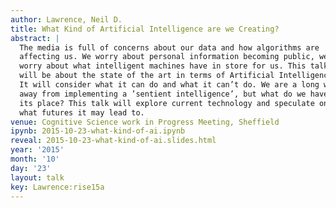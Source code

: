 ```yaml
---
author: Lawrence, Neil D.
title: What Kind of Artificial Intelligence are we Creating?
abstract: |
  The media is full of concerns about our data and how algorithms are
  affecting us. We worry about personal information becoming public, we
  worry about what intelligent machines have in store for us. This talk
  will be about the state of the art in terms of Artificial Intelligence.
  It will consider what it can do and what it can’t do. We are a long way
  away from implementing a ’sentient intelligence’, but what do we have in
  its place? This talk will explore current technology and speculate on
  what futures it may lead to.
venue: Cognitive Science work in Progress Meeting, Sheffield
ipynb: 2015-10-23-what-kind-of-ai.ipynb
reveal: 2015-10-23-what-kind-of-ai.slides.html
year: '2015'
month: '10'
day: '23'
layout: talk
key: Lawrence:rise15a
---
```

